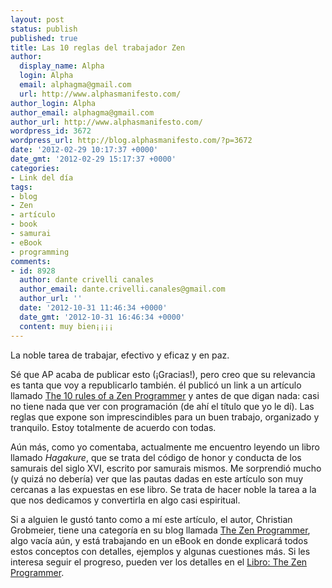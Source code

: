 ```yaml
---
layout: post
status: publish
published: true
title: Las 10 reglas del trabajador Zen
author:
  display_name: Alpha
  login: Alpha
  email: alphagma@gmail.com
  url: http://www.alphasmanifesto.com/
author_login: Alpha
author_email: alphagma@gmail.com
author_url: http://www.alphasmanifesto.com/
wordpress_id: 3672
wordpress_url: http://blog.alphasmanifesto.com/?p=3672
date: '2012-02-29 10:17:37 +0000'
date_gmt: '2012-02-29 15:17:37 +0000'
categories:
- Link del día
tags:
- blog
- Zen
- artículo
- book
- samurai
- eBook
- programming
comments:
- id: 8928
  author: dante crivelli canales
  author_email: dante.crivelli.canales@gmail.com
  author_url: ''
  date: '2012-10-31 11:46:34 +0000'
  date_gmt: '2012-10-31 16:46:34 +0000'
  content: muy bien¡¡¡¡
---
```

La noble tarea de trabajar, efectivo y eficaz y en paz.


Sé que AP acaba de publicar esto (¡Gracias!), pero creo que su relevancia es tanta que voy a republicarlo también. él publicó un link a un artículo llamado <a href="http://www.grobmeier.de/the-10-rules-of-a-zen-programmer-03022012.html">The 10 rules of a Zen Programmer</a> y antes de que digan nada: casi no tiene nada que ver con programación (de ahí el título que yo le dí). Las reglas que expone son imprescindibles para un buen trabajo, organizado y tranquilo. Estoy totalmente de acuerdo con todas.

Aún más, como yo comentaba, actualmente me encuentro leyendo un libro llamado _Hagakure_, que se trata del código de honor y conducta de los samurais del siglo XVI, escrito por samurais mismos. Me sorprendió mucho (y quizá no debería) ver que las pautas dadas en este artículo son muy cercanas a las expuestas en ese libro. Se trata de hacer noble la tarea a la que nos dedicamos y convertirla en algo casi espiritual.

Si a alguien le gustó tanto como a mí este artículo, el autor, Christian Grobmeier, tiene una categoría en su blog llamada <a href="http://www.grobmeier.de/category/zen-programmer">The Zen Programmer</a>, algo vacía aún, y está trabajando en un eBook en donde explicará todos estos conceptos con detalles, ejemplos y algunas cuestiones más. Si les interesa seguir el progreso, pueden ver los detalles en el <a href="http://thezenprogrammer.grobmeier.de/">Libro: The Zen Programmer</a>.
